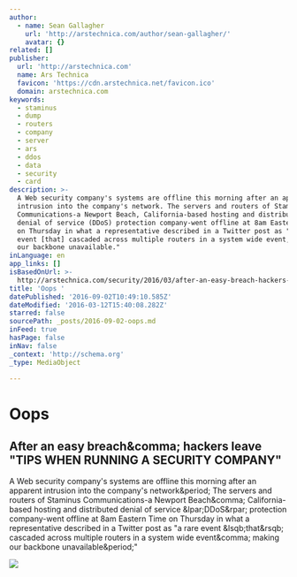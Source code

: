 ```yaml
---
author:
  - name: Sean Gallagher
    url: 'http://arstechnica.com/author/sean-gallagher/'
    avatar: {}
related: []
publisher:
  url: 'http://arstechnica.com'
  name: Ars Technica
  favicon: 'https://cdn.arstechnica.net/favicon.ico'
  domain: arstechnica.com
keywords:
  - staminus
  - dump
  - routers
  - company
  - server
  - ars
  - ddos
  - data
  - security
  - card
description: >-
  A Web security company's systems are offline this morning after an apparent
  intrusion into the company's network. The servers and routers of Staminus
  Communications-a Newport Beach, California-based hosting and distributed
  denial of service (DDoS) protection company-went offline at 8am Eastern Time
  on Thursday in what a representative described in a Twitter post as "a rare
  event [that] cascaded across multiple routers in a system wide event, making
  our backbone unavailable."
inLanguage: en
app_links: []
isBasedOnUrl: >-
  http://arstechnica.com/security/2016/03/after-an-easy-breach-hackers-leave-tips-when-running-a-security-company/
title: 'Oops '
datePublished: '2016-09-02T10:49:10.585Z'
dateModified: '2016-03-12T15:40:08.282Z'
starred: false
sourcePath: _posts/2016-09-02-oops.md
inFeed: true
hasPage: false
inNav: false
_context: 'http://schema.org'
_type: MediaObject

---
```

# Oops 

<article style=""><h1>After an easy breach&amp;comma; hackers leave "TIPS WHEN RUNNING A SECURITY COMPANY"</h1><p>A Web security company's systems are offline this morning after an apparent intrusion into the company's network&amp;period; The servers and routers of Staminus Communications-a Newport Beach&amp;comma; California-based hosting and distributed denial of service &amp;lpar;DDoS&amp;rpar; protection company-went offline at 8am Eastern Time on Thursday in what a representative described in a Twitter post as "a rare event &amp;lsqb;that&amp;rsqb; cascaded across multiple routers in a system wide event&amp;comma; making our backbone unavailable&amp;period;"</p><img src="http://cdn.arstechnica.net/wp-content/uploads/2016/03/Screen-Shot-2016-03-11-at-12.00.51-PM-640x263.png" /></article>